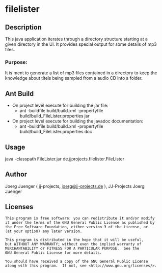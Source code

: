 # filelister		

## Description

This java application iterates through a directory structure starting at a given directory in the UI.
It provides special output for some details of mp3 files.

### Purpose:

It is ment to generate a list of mp3 files contained in a directory to keep the knowledge about titels being sampled from a audio CD into a folder.

## Ant Build

 - On project level execute for building the jar file:
	- ant -buildfile build/build.xml -propertyfile build/build_FileLister.properties jar
 - On project level execute for building the javadoc documentation:
	- ant -buildfile build/build.xml -propertyfile build/build_FileLister.properties doc
	
## Usage

java -classpath FileLister.jar de.jjprojects.filelister.FileLister

## Author

Joerg Juenger ( jj-projects, joerg@jj-projects.de ), JJ-Projects Joerg Juenger

## Licenses

    This program is free software: you can redistribute it and/or modify
    it under the terms of the GNU General Public License as published by
    the Free Software Foundation, either version 3 of the License, or
    (at your option) any later version.

    This program is distributed in the hope that it will be useful,
    but WITHOUT ANY WARRANTY; without even the implied warranty of
    MERCHANTABILITY or FITNESS FOR A PARTICULAR PURPOSE.  See the
    GNU General Public License for more details.

    You should have received a copy of the GNU General Public License
    along with this program.  If not, see <http://www.gnu.org/licenses/>.
